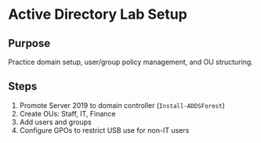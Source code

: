 # Active Directory Lab Setup

## Purpose
Practice domain setup, user/group policy management, and OU structuring.

## Steps
1. Promote Server 2019 to domain controller (`Install-ADDSForest`)
2. Create OUs: Staff, IT, Finance
3. Add users and groups
4. Configure GPOs to restrict USB use for non-IT users

